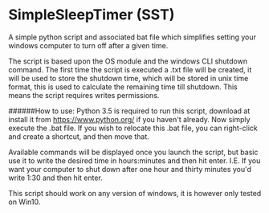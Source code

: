 # SimpleSleepTimer (SST)
A simple python script and associated bat file which simplifies setting your windows computer to turn off after a given time.

The script is based upon the OS module and the windows CLI shutdown command. The first time the script is executed a .txt file will be created,
it will be used to store the shutdown time, which will be stored in unix time format, this is used to calculate the remaining time till shutdown.
This means the script requires writes permissions.

######How to use:
Python 3.5 is required to run this script, download at install it from https://www.python.org/ if you haven't already.
Now simply execute the .bat file. If you wish to relocate this .bat file, you can right-click and create a shortcut, and then move that.

Available commands will be displayed once you launch the script, but basic use it to write the desired time in hours:minutes and then hit enter.
I.E. If you want your computer to shut down after one hour and thirty minutes you'd write 1:30 and then hit enter.

This script should work on any version of windows, it is however only tested on Win10.
